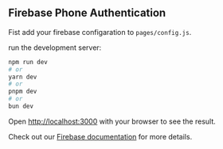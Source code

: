 ## Firebase Phone Authentication

Fist add your firebase configaration to `pages/config.js`.

run the development server:

```bash
npm run dev
# or
yarn dev
# or
pnpm dev
# or
bun dev
```

Open [http://localhost:3000](http://localhost:3000) with your browser to see the result.

Check out our [Firebase documentation](https://firebase.google.com/docs/auth/flutter/phone-auth) for more details.
